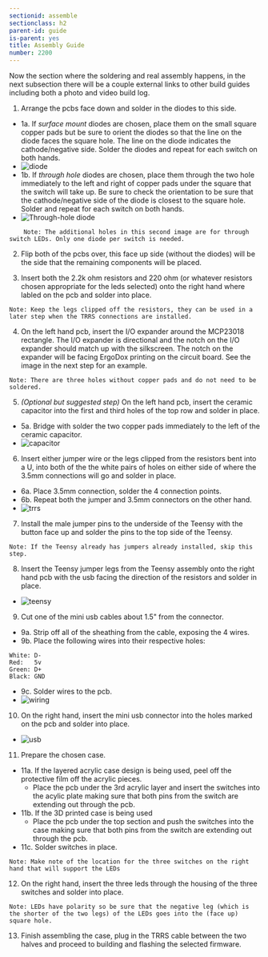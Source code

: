 ```yaml
---
sectionid: assemble
sectionclass: h2
parent-id: guide
is-parent: yes
title: Assembly Guide
number: 2200
---
```


Now the section where the soldering and real assembly happens, in the next subsection there will be a couple external links to other build guides including both a photo and video build log.

1. Arrange the pcbs face down and solder in the diodes to this side.
  * 1a. If _surface mount_ diodes are chosen, place them on the small square copper pads but be sure to orient the diodes so that the line on the diode faces the square hole. The line on the diode indicates the cathode/negative side. Solder the diodes and repeat for each switch on both hands.
  * ![diode](../img/diode-min.jpg)
  * 1b. If _through hole_ diodes are chosen, place them through the two hole immediately to the left and right of copper pads under the square that the switch will take up. Be sure to check the orientation to be sure that the cathode/negative side of the diode is closest to the square hole. Solder and repeat for each switch on both hands.
  * ![Through-hole diode](../img/th-diode-min.jpg)
~~~    
	Note: The additional holes in this second image are for through switch LEDs. Only one diode per switch is needed.
~~~

2. Flip both of the pcbs over, this face up side (without the diodes) will be the side that the remaining components will be placed.

3. Insert both the 2.2k ohm resistors and 220 ohm (or whatever resistors chosen appropriate for the leds selected) onto the right hand where labled on the pcb and solder into place. 
~~~
Note: Keep the legs clipped off the resistors, they can be used in a later step when the TRRS connections are installed.
~~~

4. On the left hand pcb, insert the I/O expander around the MCP23018 rectangle. The I/O expander is directional and the notch on the I/O expander should match up with the silkscreen. The notch on the expander will be facing ErgoDox printing on the circuit board. See the image in the next step for an example.
~~~
Note: There are three holes without copper pads and do not need to be soldered.
~~~

5. _(Optional but suggested step)_ On the left hand pcb, insert the ceramic capacitor into the first and third holes of the top row and solder in place.
 * 5a. Bridge with solder the two copper pads immediately to the left of the ceramic capacitor.
 * ![capacitor](../img/ceramic-min.jpg)

6. Insert either jumper wire or the legs clipped from the resistors bent into a U, into both of the the white pairs of holes on either side of where the 3.5mm connections will go and solder in place.
 * 6a. Place 3.5mm connection, solder the 4 connection points.
 * 6b. Repeat both the jumper and 3.5mm connectors on the other hand.
 * ![trrs](../img/trrs-min.jpg)

7. Install the male jumper pins to the underside of the Teensy with the button face up and solder the pins to the top side of the Teensy.
~~~
Note: If the Teensy already has jumpers already installed, skip this step.
~~~


8. Insert the Teensy jumper legs from the Teensy assembly onto the right hand pcb with the usb facing the direction of the resistors and solder in place.
 * ![teensy](../img/teensy-min.jpg)

9. Cut one of the mini usb cables about 1.5" from the connector.
 * 9a. Strip off all of the sheathing from the cable, exposing the 4 wires.
 * 9b. Place the following wires into their respective holes:
~~~   
White: D-
Red:   5v
Green: D+
Black: GND
~~~
 * 9c. Solder wires to the pcb.
 * ![wiring](../img/wiring-min.jpg)

10. On the right hand, insert the mini usb connector into the holes marked on the pcb and solder into place.
 * ![usb](../img/usb-min.jpg)

11. Prepare the chosen case.
 * 11a. If the layered acrylic case design is being used, peel off the protective film off the acrylic pieces. 
   * Place the pcb under the 3rd acrylic layer and insert the switches into the acylic plate making sure that both pins from the switch are extending out through the pcb.
 * 11b. If the 3D printed case is being used
   * Place the pcb under the top section and push the switches into the case making sure that both pins from the switch are extending out through the pcb.
 * 11c. Solder switches in place.
~~~
Note: Make note of the location for the three switches on the right hand that will support the LEDs
~~~
  
12. On the right hand, insert the three leds through the housing of the three switches and solder into place.
~~~
Note: LEDs have polarity so be sure that the negative leg (which is the shorter of the two legs) of the LEDs goes into the (face up) square hole.
~~~
	
13. Finish assembling the case, plug in the TRRS cable between the two halves and proceed to building and flashing the selected firmware.

